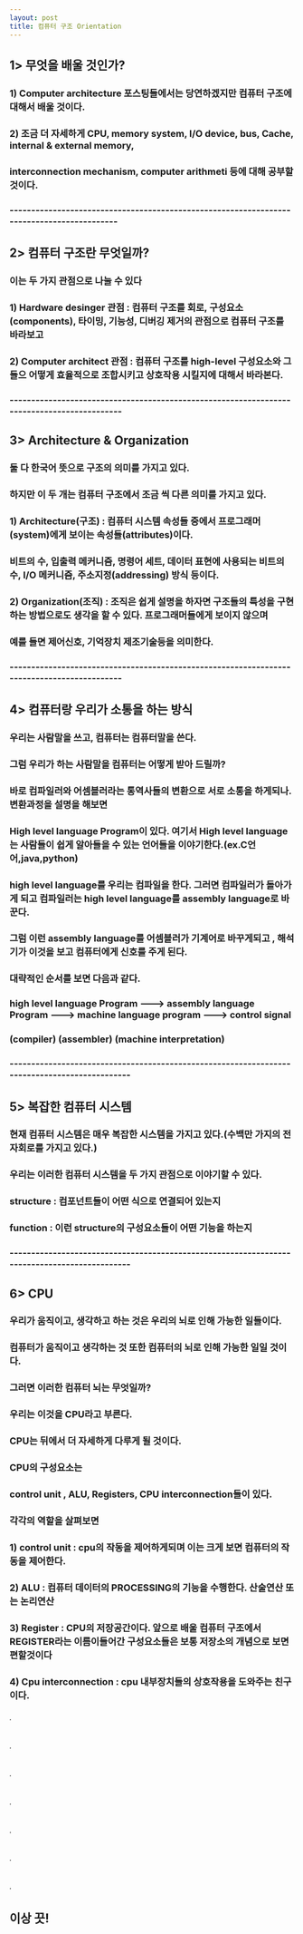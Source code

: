 ```yaml
---
layout: post
title: 컴퓨터 구조 Orientation
---
```

## 1> 무엇을 배울 것인가? 
### 1) Computer architecture 포스팅들에서는 당연하겠지만 컴퓨터 구조에 대해서 배울 것이다.
### 2) 조금 더 자세하게 CPU, memory system, I/O device, bus, Cache, internal & external memory,
###    interconnection mechanism, computer arithmeti 등에 대해 공부할 것이다. 
### ------------------------------------------------------------------------------------------
## 2> 컴퓨터 구조란 무엇일까?
### 이는 두 가지 관점으로 나눌 수 있다
### 1) Hardware desinger 관점 : 컴퓨터 구조를 회로, 구성요소(components), 타이밍, 기능성, 디버깅 제거의 관점으로 컴퓨터 구조를 바라보고
### 2) Computer architect 관점 : 컴퓨터 구조를 high-level 구성요소와 그들으 어떻게 효율적으로 조합시키고 상호작용 시킬지에 대해서 바라본다.
### -------------------------------------------------------------------------------------------
## 3> Architecture & Organization
### 둘 다 한국어 뜻으로 구조의 의미를 가지고 있다.
### 하지만 이 두 개는 컴퓨터 구조에서 조금 씩 다른 의미를 가지고 있다.
### 1) Architecture(구조) : 컴퓨터 시스템 속성들 중에서 프로그래머(system)에게 보이는 속성들(attributes)이다.
### 비트의 수, 입출력 메커니즘, 명령어 세트, 데이터 표현에 사용되는 비트의 수, I/O 메커니즘, 주소지정(addressing) 방식 등이다.
### 2) Organization(조직) : 조직은 쉽게 설명을 하자면 구조들의 특성을 구현하는 방법으로도 생각을 할 수 있다. 프로그래머들에게 보이지 않으며
###                         예를 들면 제어신호, 기억장치 제조기술등을 의미한다.
### -------------------------------------------------------------------------------------------
## 4> 컴퓨터랑 우리가 소통을 하는 방식
### 우리는 사람말을 쓰고, 컴퓨터는 컴퓨터말을 쓴다.
### 그럼 우리가 하는 사람말을 컴퓨터는 어떻게 받아 드릴까?
### 바로 컴파일러와 어셈블러라는 통역사들의 변환으로 서로 소통을 하게되나. 변환과정을 설명을 해보면
### High level language Program이 있다. 여기서 High level language는 사람들이 쉽게 알아들을 수 있는 언어들을 이야기한다.(ex.C언어,java,python)
### high level language를 우리는 컴파일을 한다. 그러면 컴파일러가 돌아가게 되고 컴파일러는 high level language를 assembly language로 바꾼다.
### 그럼 이런 assembly language를 어셈블러가 기계어로 바꾸게되고 , 해석기가 이것을 보고 컴퓨터에게 신호를 주게 된다.
### 대략적인 순서를 보면 다음과 같다.
### high level language Program ---> assembly language Program ---> machine language program ---> control signal
###                          (compiler)                     (assembler)           (machine interpretation)
### ---------------------------------------------------------------------------------------------
## 5> 복잡한 컴퓨터 시스템
### 현재 컴퓨터 시스템은 매우 복잡한 시스템을 가지고 있다.(수백만 가지의 전자회로를 가지고 있다.)
### 우리는 이러한 컴퓨터 시스템을 두 가지 관점으로 이야기할 수 있다.
### structure : 컴포넌트들이 어떤 식으로 연결되어 있는지
### function : 이런 structure의 구성요소들이 어떤 기능을 하는지
### ---------------------------------------------------------------------------------------------
## 6> CPU
### 우리가 움직이고, 생각하고 하는 것은 우리의 뇌로 인해 가능한 일들이다.
### 컴퓨터가 움직이고 생각하는 것 또한 컴퓨터의 뇌로 인해 가능한 일일 것이다.
### 그러면 이러한 컴퓨터 뇌는 무엇일까?
### 우리는 이것을 CPU라고 부른다.
### CPU는 뒤에서 더 자세하게 다루게 될 것이다.
### CPU의 구성요소는
### control unit , ALU, Registers, CPU interconnection들이 있다.
### 각각의 역할을 살펴보면
### 1) control unit : cpu의 작동을 제어하게되며 이는 크게 보면 컴퓨터의 작동을 제어한다.
### 2) ALU : 컴퓨터 데이터의 PROCESSING의 기능을 수행한다. 산술연산 또는 논리연산
### 3) Register : CPU의 저장공간이다. 앞으로 배울 컴퓨터 구조에서 REGISTER라는 이름이들어간 구성요소들은 보통 저장소의 개념으로 보면 편할것이다
### 4) Cpu interconnection : cpu 내부장치들의 상호작용을 도와주는 친구이다.
###### .
###### .
###### .
###### .
###### .
###### .
###### . 
## 이상 끗!